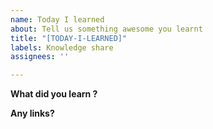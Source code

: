 ```yaml
---
name: Today I learned
about: Tell us something awesome you learnt
title: "[TODAY-I-LEARNED]"
labels: Knowledge share
assignees: ''

---
```


**What did you learn ?**

**Any links?**
